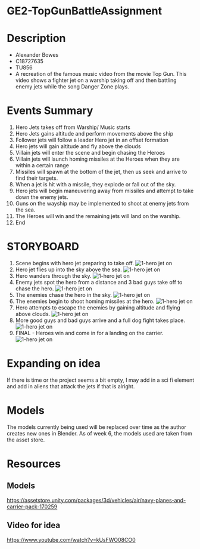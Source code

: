 # GE2-TopGunBattleAssignment


# Description 
- Alexander Bowes
- C18727635 
- TU856
- A recreation of the famous music video from the movie Top Gun. This video shows a fighter jet on a warship taking off and then battling enemy jets while the song Danger Zone plays.

# Events Summary

1. Hero Jets takes off from Warship/ Music starts
2. Hero Jets gains altitude and perform movements above the ship
3. Follower jets will follow a leader Hero jet in an offset formation
4. Hero jets will gain altitude and fly above the clouds
5. Villain jets will enter the scene and begin chasing the Heroes
6. Villain jets will launch homing missiles at the Heroes when they are within a certain range
7. Missiles will spawn at the bottom of the jet, then us seek and arrive to find their targets.
8. When a jet is hit with a missile, they explode or fall out of the sky.
9. Hero jets will begin maneuvering away from missiles and attempt to take down the enemy jets.
10. Guns on the wayship may be implemented to shoot at enemy jets from the sea.
11. The Heroes will win and the remaining jets will land on the warship.
12. End

# STORYBOARD

1. Scene begins with hero jet preparing to take off.
![1-hero jet on ](/storyboard/1-take_off.png)
2. Hero jet flies up into the sky above the sea.
![1-hero jet on ](/storyboard/2-take_off.png)
3. Hero wanders through the sky.
![1-hero jet on ](/storyboard/3-leader_wanders.png)
4. Enemy jets spot the hero from a distance and 3 bad guys take off to chase the hero.
![1-hero jet on ](/storyboard/4-3_enemy_jets_take_off.png)
5. The enemies chase the hero in the sky.
![1-hero jet on ](/storyboard/5-3_enemies_chase_1_leader.png)
6. The enemies begin to shoot homing missiles at the hero.
![1-hero jet on ](/storyboard/6-miss.png)
7. Hero attempts to escape the enemies by gaining altitude and flying above clouds.
![1-hero jet on ](/storyboard/7-cloud.png)
8. More good guys and bad guys arrive and a full dog fight takes place.
![1-hero jet on ](/storyboard/8-dog.png)
9. FINAL - Heroes win and come in for a landing on the carrier.
![1-hero jet on ](/storyboard/final-landing.png)


# Expanding on idea
If there is time or the project seems a bit empty, I may add in a sci fi element and add in aliens that attack the jets if that is alright.

# Models
The models currently being used will be replaced over time as the author creates new ones in Blender. As of week 6, the models used are taken from the asset store.

# Resources

## Models
https://assetstore.unity.com/packages/3d/vehicles/air/navy-planes-and-carrier-pack-170259

## Video for idea
https://www.youtube.com/watch?v=kUsFWO08CO0
